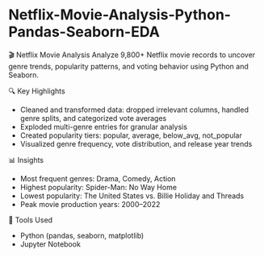 # Netflix-Movie-Analysis-Python-Pandas-Seaborn-EDA

🎬 Netflix Movie Analysis
Analyze 9,800+ Netflix movie records to uncover genre trends, popularity patterns, and voting behavior using Python and Seaborn.

🔍 Key Highlights
- Cleaned and transformed data: dropped irrelevant columns, handled genre splits, and categorized vote averages
- Exploded multi-genre entries for granular analysis
- Created popularity tiers: popular, average, below_avg, not_popular
- Visualized genre frequency, vote distribution, and release year trends

📊 Insights
- Most frequent genres: Drama, Comedy, Action
- Highest popularity: Spider-Man: No Way Home
- Lowest popularity: The United States vs. Billie Holiday and Threads
- Peak movie production years: 2000–2022

🧰 Tools Used
- Python (pandas, seaborn, matplotlib)
- Jupyter Notebook
